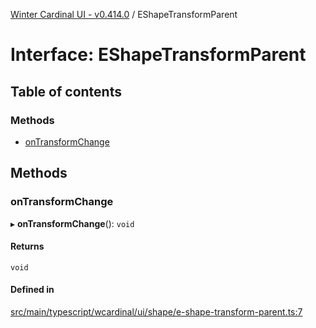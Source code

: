 [Winter Cardinal UI - v0.414.0](../index.md) / EShapeTransformParent

# Interface: EShapeTransformParent

## Table of contents

### Methods

- [onTransformChange](EShapeTransformParent.md#ontransformchange)

## Methods

### onTransformChange

▸ **onTransformChange**(): `void`

#### Returns

`void`

#### Defined in

[src/main/typescript/wcardinal/ui/shape/e-shape-transform-parent.ts:7](https://github.com/winter-cardinal/winter-cardinal-ui/blob/v0.414.0/src/main/typescript/wcardinal/ui/shape/e-shape-transform-parent.ts#L7)
